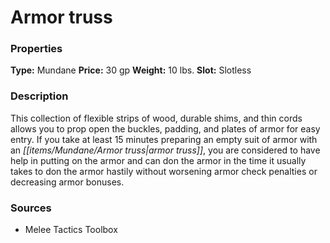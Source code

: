﻿---
Title: "Armor truss"
Type: "Mundane"
Price: "30 gp"
Weight: "10 lbs."
Slot: "Slotless"
Description: |
  "This collection of flexible strips of wood, durable shims, and thin cords allows you to prop open the buckles, padding, and plates of armor for easy entry. If you take at least 15 minutes preparing an empty suit of armor with an armor truss, you are considered to have help in putting on the armor and can don the armor in the time it usually takes to don the armor hastily without worsening armor check penalties or decreasing armor bonuses."
Sources: "['Melee Tactics Toolbox']"
---

# Armor truss

### Properties

**Type:** Mundane **Price:** 30 gp **Weight:** 10 lbs. **Slot:** Slotless

### Description

This collection of flexible strips of wood, durable shims, and thin cords allows you to prop open the buckles, padding, and plates of armor for easy entry. If you take at least 15 minutes preparing an empty suit of armor with an _[[items/Mundane/Armor truss|armor truss]]_, you are considered to have help in putting on the armor and can don the armor in the time it usually takes to don the armor hastily without worsening armor check penalties or decreasing armor bonuses.

### Sources

* Melee Tactics Toolbox